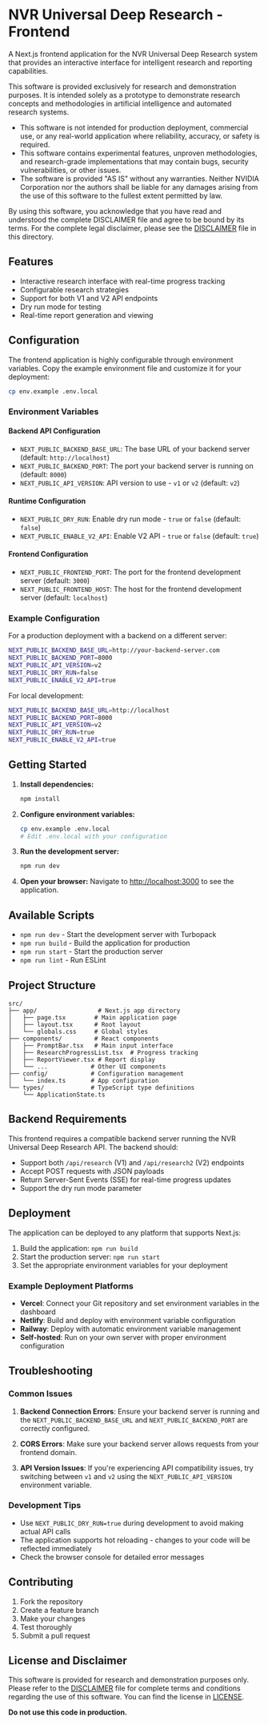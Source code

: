 # NVR Universal Deep Research - Frontend

A Next.js frontend application for the NVR Universal Deep Research system that provides an interactive interface for intelligent research and reporting capabilities.

This software is provided exclusively for research and demonstration purposes. It is intended solely as a prototype to demonstrate research concepts and methodologies in artificial intelligence and automated research systems.

- This software is not intended for production deployment, commercial use, or any real-world application where reliability, accuracy, or safety is required.
- This software contains experimental features, unproven methodologies, and research-grade implementations that may contain bugs, security vulnerabilities, or other issues.
- The software is provided "AS IS" without any warranties. Neither NVIDIA Corporation nor the authors shall be liable for any damages arising from the use of this software to the fullest extent permitted by law.

By using this software, you acknowledge that you have read and understood the complete DISCLAIMER file and agree to be bound by its terms. For the complete legal disclaimer, please see the [DISCLAIMER](DISCLAIMER.txt) file in this directory.

## Features

- Interactive research interface with real-time progress tracking
- Configurable research strategies
- Support for both V1 and V2 API endpoints
- Dry run mode for testing
- Real-time report generation and viewing

## Configuration

The frontend application is highly configurable through environment variables. Copy the example environment file and customize it for your deployment:

```bash
cp env.example .env.local
```

### Environment Variables

#### Backend API Configuration

- `NEXT_PUBLIC_BACKEND_BASE_URL`: The base URL of your backend server (default: `http://localhost`)
- `NEXT_PUBLIC_BACKEND_PORT`: The port your backend server is running on (default: `8000`)
- `NEXT_PUBLIC_API_VERSION`: API version to use - `v1` or `v2` (default: `v2`)

#### Runtime Configuration

- `NEXT_PUBLIC_DRY_RUN`: Enable dry run mode - `true` or `false` (default: `false`)
- `NEXT_PUBLIC_ENABLE_V2_API`: Enable V2 API - `true` or `false` (default: `true`)

#### Frontend Configuration

- `NEXT_PUBLIC_FRONTEND_PORT`: The port for the frontend development server (default: `3000`)
- `NEXT_PUBLIC_FRONTEND_HOST`: The host for the frontend development server (default: `localhost`)

### Example Configuration

For a production deployment with a backend on a different server:

```bash
NEXT_PUBLIC_BACKEND_BASE_URL=http://your-backend-server.com
NEXT_PUBLIC_BACKEND_PORT=8000
NEXT_PUBLIC_API_VERSION=v2
NEXT_PUBLIC_DRY_RUN=false
NEXT_PUBLIC_ENABLE_V2_API=true
```

For local development:

```bash
NEXT_PUBLIC_BACKEND_BASE_URL=http://localhost
NEXT_PUBLIC_BACKEND_PORT=8000
NEXT_PUBLIC_API_VERSION=v2
NEXT_PUBLIC_DRY_RUN=true
NEXT_PUBLIC_ENABLE_V2_API=true
```

## Getting Started

1. **Install dependencies:**

   ```bash
   npm install
   ```

2. **Configure environment variables:**

   ```bash
   cp env.example .env.local
   # Edit .env.local with your configuration
   ```

3. **Run the development server:**

   ```bash
   npm run dev
   ```

4. **Open your browser:**
   Navigate to [http://localhost:3000](http://localhost:3000) to see the application.

## Available Scripts

- `npm run dev` - Start the development server with Turbopack
- `npm run build` - Build the application for production
- `npm run start` - Start the production server
- `npm run lint` - Run ESLint

## Project Structure

```
src/
├── app/                 # Next.js app directory
│   ├── page.tsx        # Main application page
│   ├── layout.tsx      # Root layout
│   └── globals.css     # Global styles
├── components/         # React components
│   ├── PromptBar.tsx   # Main input interface
│   ├── ResearchProgressList.tsx  # Progress tracking
│   ├── ReportViewer.tsx # Report display
│   └── ...            # Other UI components
├── config/            # Configuration management
│   └── index.ts       # App configuration
└── types/             # TypeScript type definitions
    └── ApplicationState.ts
```

## Backend Requirements

This frontend requires a compatible backend server running the NVR Universal Deep Research API. The backend should:

- Support both `/api/research` (V1) and `/api/research2` (V2) endpoints
- Accept POST requests with JSON payloads
- Return Server-Sent Events (SSE) for real-time progress updates
- Support the dry run mode parameter

## Deployment

The application can be deployed to any platform that supports Next.js:

1. Build the application: `npm run build`
2. Start the production server: `npm run start`
3. Set the appropriate environment variables for your deployment

### Example Deployment Platforms

- **Vercel**: Connect your Git repository and set environment variables in the dashboard
- **Netlify**: Build and deploy with environment variable configuration
- **Railway**: Deploy with automatic environment variable management
- **Self-hosted**: Run on your own server with proper environment configuration

## Troubleshooting

### Common Issues

1. **Backend Connection Errors**: Ensure your backend server is running and the `NEXT_PUBLIC_BACKEND_BASE_URL` and `NEXT_PUBLIC_BACKEND_PORT` are correctly configured.

2. **CORS Errors**: Make sure your backend server allows requests from your frontend domain.

3. **API Version Issues**: If you're experiencing API compatibility issues, try switching between `v1` and `v2` using the `NEXT_PUBLIC_API_VERSION` environment variable.

### Development Tips

- Use `NEXT_PUBLIC_DRY_RUN=true` during development to avoid making actual API calls
- The application supports hot reloading - changes to your code will be reflected immediately
- Check the browser console for detailed error messages

## Contributing

1. Fork the repository
2. Create a feature branch
3. Make your changes
4. Test thoroughly
5. Submit a pull request

## License and Disclaimer

This software is provided for research and demonstration purposes only. Please refer to the [DISCLAIMER](DISCLAIMER.txt) file for complete terms and conditions regarding the use of this software. You can find the license in [LICENSE](LICENSE.txt).

**Do not use this code in production.**
